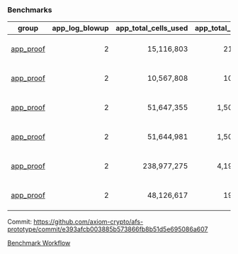 ### Benchmarks
| group | app_log_blowup | app_total_cells_used | app_total_cycles | app_total_proof_time_ms | leaf_log_blowup | leaf_total_cells_used | leaf_total_cycles | leaf_total_proof_time_ms | max_segment_length | instance | alloc |
|---|---|---|---|---|---|---|---|---|---|---|---|
| [ app_proof ](https://github.com/axiom-crypto/afs-prototype/blob/gh-pages/benchmarks-pr/984/individual/base64_json-2-2-1048476-64cpu-linux-arm64-mimalloc.md) | <div style='text-align: right'> 2 </div>  | <div style='text-align: right'> 15,116,803 </div>  | <div style='text-align: right'> 217,347 </div>  | <div style='text-align: right'> 1,951.0 </div>  | <div style='text-align: right'> - </div>  | <div style='text-align: right'> - </div>  | <div style='text-align: right'> - </div>  | <div style='text-align: right'> - </div>  | 1048476 | 64cpu-linux-arm64 | mimalloc |
| [ app_proof ](https://github.com/axiom-crypto/afs-prototype/blob/gh-pages/benchmarks-pr/984/individual/ecrecover-2-2-1048476-64cpu-linux-arm64-mimalloc.md) | <div style='text-align: right'> 2 </div>  | <div style='text-align: right'> 10,567,808 </div>  | <div style='text-align: right'> 106,444 </div>  | <div style='text-align: right'> 1,776.0 </div>  | <div style='text-align: right'> - </div>  | <div style='text-align: right'> - </div>  | <div style='text-align: right'> - </div>  | <div style='text-align: right'> - </div>  | 1048476 | 64cpu-linux-arm64 | mimalloc |
| [ app_proof ](https://github.com/axiom-crypto/afs-prototype/blob/gh-pages/benchmarks-pr/984/individual/fibonacci-2-2-1048476-64cpu-linux-arm64-mimalloc.md) | <div style='text-align: right'> 2 </div>  | <div style='text-align: right'> 51,647,355 </div>  | <div style='text-align: right'> 1,500,219 </div>  | <div style='text-align: right'> 5,123.0 </div>  | <div style='text-align: right'> - </div>  | <div style='text-align: right'> - </div>  | <div style='text-align: right'> - </div>  | <div style='text-align: right'> - </div>  | 1048476 | 64cpu-linux-arm64 | mimalloc |
| [ app_proof ](https://github.com/axiom-crypto/afs-prototype/blob/gh-pages/benchmarks-pr/984/individual/fibonacci-2-2-1048476-64cpu-linux-x64-jemalloc.md) | <div style='text-align: right'> 2 </div>  | <div style='text-align: right'> 51,644,981 </div>  | <div style='text-align: right'> 1,500,219 </div>  | <div style='text-align: right'> 6,064.0 </div>  | <div style='text-align: right'> - </div>  | <div style='text-align: right'> - </div>  | <div style='text-align: right'> - </div>  | <div style='text-align: right'> - </div>  | 1048476 | 64cpu-linux-x64 | jemalloc |
| [ app_proof ](https://github.com/axiom-crypto/afs-prototype/blob/gh-pages/benchmarks-pr/984/individual/regex-2-2-1048476-64cpu-linux-arm64-mimalloc.md) | <div style='text-align: right'> 2 </div>  | <div style='text-align: right'> 238,977,275 </div>  | <div style='text-align: right'> 4,190,904 </div>  | <div style='text-align: right'> 16,474.0 </div>  | <div style='text-align: right'> - </div>  | <div style='text-align: right'> - </div>  | <div style='text-align: right'> - </div>  | <div style='text-align: right'> - </div>  | 1048476 | 64cpu-linux-arm64 | mimalloc |
| [ app_proof ](https://github.com/axiom-crypto/afs-prototype/blob/gh-pages/benchmarks-pr/984/individual/verify_fibair-2-2-1048476-64cpu-linux-arm64-mimalloc.md) | <div style='text-align: right'> 2 </div>  | <div style='text-align: right'> 48,126,617 </div>  | <div style='text-align: right'> 198,578 </div>  | <div style='text-align: right'> 2,940.0 </div>  | <div style='text-align: right'> - </div>  | <div style='text-align: right'> - </div>  | <div style='text-align: right'> - </div>  | <div style='text-align: right'> - </div>  | 1048476 | 64cpu-linux-arm64 | mimalloc |


Commit: https://github.com/axiom-crypto/afs-prototype/commit/e393afcb003885b573866fb8b51d5e695086a607

[Benchmark Workflow](https://github.com/axiom-crypto/afs-prototype/actions/runs/12280356484)
